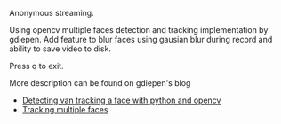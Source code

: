 Anonymous streaming. 

Using opencv multiple faces detection and tracking implementation by gdiepen. Add feature to blur faces using gausian blur during record and ability to save video to disk.

Press q to exit.

More description can be found on gdiepen's blog 
* [Detecting van tracking a face with python and opencv](https://www.guidodiepen.nl/2017/02/detecting-and-tracking-a-face-with-python-and-opencv/)
* [Tracking multiple faces](https://www.guidodiepen.nl/2017/02/tracking-multiple-faces/)
